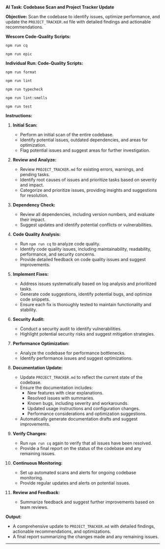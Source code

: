 **AI Task: Codebase Scan and Project Tracker Update**

**Objective:**
Scan the codebase to identify issues, optimize performance, and update the `PROJECT_TRACKER.md` file with detailed findings and actionable recommendations.

**Wescore Code-Quality Scripts:**

```Shell
npm run cq
```

```Shell
npm run epic
```

**Individual Run: Code-Quality Scripts:**

```Shell
npm run format
```

```Shell
npm run lint
```

```Shell
npm run typecheck
```

```Shell
npm run lint:smells
```

```Shell
npm run test
```

**Instructions:**

1. **Initial Scan:**

   - Perform an initial scan of the entire codebase.
   - Identify potential issues, outdated dependencies, and areas for optimization.
   - Flag potential issues and suggest areas for further investigation.

2. **Review and Analyze:**

   - Review `PROJECT_TRACKER.md` for existing errors, warnings, and pending tasks.
   - Identify root causes of issues and prioritize tasks based on severity and impact.
   - Categorize and prioritize issues, providing insights and suggestions for resolution.

3. **Dependency Check:**

   - Review all dependencies, including version numbers, and evaluate their impact.
   - Suggest updates and identify potential conflicts or vulnerabilities.

4. **Code Quality Analysis:**

   - Run `npm run cq` to analyze code quality.
   - Identify code quality issues, including maintainability, readability, performance, and security concerns.
   - Provide detailed feedback on code quality issues and suggest improvements.

5. **Implement Fixes:**

   - Address issues systematically based on log analysis and prioritized tasks.
   - Generate code suggestions, identify potential bugs, and optimize code snippets.
   - Ensure each fix is thoroughly tested to maintain functionality and stability.

6. **Security Audit:**

   - Conduct a security audit to identify vulnerabilities.
   - Highlight potential security risks and suggest mitigation strategies.

7. **Performance Optimization:**

   - Analyze the codebase for performance bottlenecks.
   - Identify performance issues and suggest optimizations.

8. **Documentation Update:**

   - Update `PROJECT_TRACKER.md` to reflect the current state of the codebase.
   - Ensure the documentation includes:
     - New features with clear explanations.
     - Resolved issues with summaries.
     - Known bugs, including severity and workarounds.
     - Updated usage instructions and configuration changes.
     - Performance considerations and optimization suggestions.
   - Automatically generate documentation drafts and suggest improvements.

9. **Verify Changes:**

   - Run `npm run cq` again to verify that all issues have been resolved.
   - Provide a final report on the status of the codebase and any remaining issues.

10. **Continuous Monitoring:**

    - Set up automated scans and alerts for ongoing codebase monitoring.
    - Provide regular updates and alerts on potential issues.

11. **Review and Feedback:**
    - Summarize feedback and suggest further improvements based on team reviews.

**Output:**

- A comprehensive update to `PROJECT_TRACKER.md` with detailed findings, actionable recommendations, and optimizations.
- A final report summarizing the changes made and any remaining issues.

---
